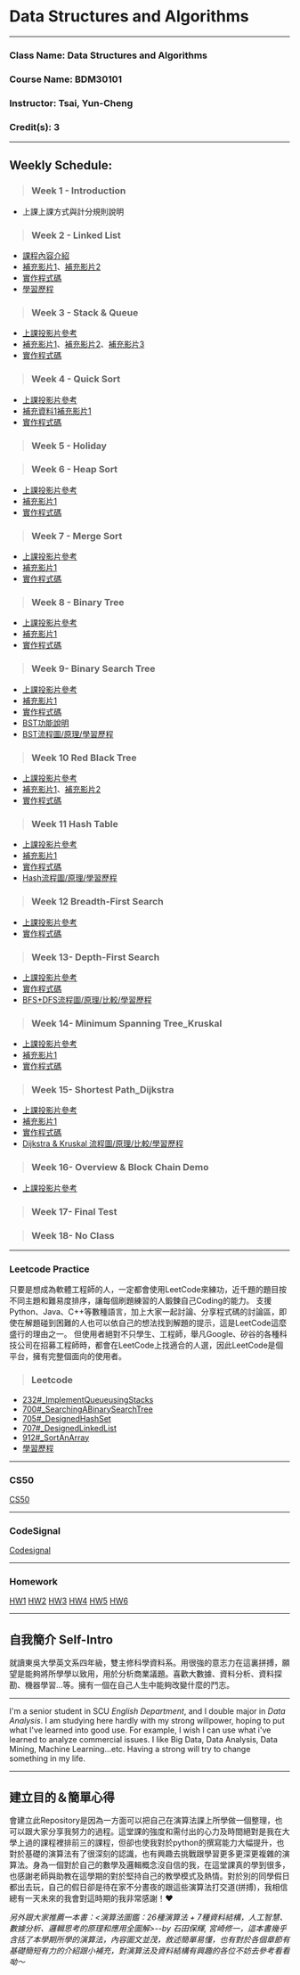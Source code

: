 # Data Structures and Algorithms
---
### Class Name: Data Structures and Algorithms
### Course Name: BDM30101
### Instructor: Tsai, Yun-Cheng
### Credit(s): 3
---
## Weekly Schedule:
> ### Week 1 - Introduction
   - 上課上課方式與計分規則說明
   
> ### Week 2 - Linked List
   - [課程內容介紹](http://isee.scu.edu.tw/mod/url/view.php?id=526056)
   - [補充影片1](https://www.youtube.com/watch?v=VlNSgo4xHWk)、[補充影片2](https://www.youtube.com/watch?v=WwfhLC16bis&feature=emb_title)
   - [實作程式碼](https://github.com/Tingyinlee/Algorithm/blob/master/Leetcode/707%23_DesignLinkedList_05121127.py)
   - [學習歷程](https://github.com/Tingyinlee/Algorithm/tree/master/Leetcode)
   
> ### Week 3 - Stack & Queue
   - [上課投影片參考](https://docs.google.com/presentation/d/e/2PACX-1vQ1hb79im0vqpApCttGnXAFRT8SqH9HQP0b_oyVRCV8SVyiHLkHJjidYGAfxkvq468QMumFIDdTeiB-/pub?start=false&loop=false&delayms=3000&slide=id.p)
   - [補充影片1](https://www.youtube.com/watch?v=BrVZZZkkGGI)、[補充影片2](https://www.youtube.com/watch?v=wjI1WNcIntg)、[補充影片3](https://www.youtube.com/watch?v=XuCbpw6Bj1U)
   - [實作程式碼]()

> ### Week 4 - Quick Sort
   - [上課投影片參考](https://docs.google.com/presentation/d/e/2PACX-1vSqz8sTxT4xyjgiz-htLvZd7FZ_5ZzgKf60pFEoNLU5S77JxrsGJ2vd15CdxlfLtT3g2aizHP-Ebk9b/pub?start=false&loop=false&delayms=3000&slide=id.p)
   - [補充資料1](https://github.com/Alex-CHUN-YU/SortingAlogorithm/wiki/QuickSort)[補充影片1](https://www.youtube.com/watch?v=0Ds3KqYeXzA)
   - [實作程式碼](https://github.com/Tingyinlee/Algorithm/blob/master/HW1/Quick_Sort_05121127.py)
   

> ### Week 5 - Holiday

> ### Week 6 - Heap Sort
   - [上課投影片參考](https://docs.google.com/presentation/d/e/2PACX-1vRAGwnUvg6BcXoML5u9f4gO6YKcz0vXf7bDnPho_S7mG5D0SBR78djt91RKUPMxqNfkVIcu3l5WCXPh/pub?start=false&loop=false&delayms=3000&slide=id.p)
   - [補充影片1](https://www.youtube.com/watch?v=MtQL_ll5KhQ)
   - [實作程式碼](https://github.com/Tingyinlee/Algorithm/blob/master/HW2/heap_sort_05121127.py)
   

> ### Week 7 - Merge Sort
   - [上課投影片參考](https://docs.google.com/presentation/d/e/2PACX-1vToxkEzc1H1RT5MI9G941KQFBC7GO_Efn95wTqXLEdr3LDBSNcQb-M46IOC-_RzZih6IBEwwy3rWQuE/pub?start=false&loop=false&delayms=3000&slide=id.p)
   - [補充影片1](https://www.youtube.com/watch?v=s8kQm8yhZ8U&feature=emb_title)
   - [實作程式碼](https://github.com/Tingyinlee/Algorithm/blob/master/HW2/merge_sort_05121127.py)

> ### Week 8 - Binary Tree
   - [上課投影片參考](https://docs.google.com/presentation/d/e/2PACX-1vSC3P8sGElP48mJTjqT309470SmTFBwJXWsU9hTX2hg5tVpiG4yC703qA7ibPep-Qakmm2Mw_F-ScZh/pub?start=false&loop=false&delayms=3000&slide=id.p)
   - [補充影片1](https://www.youtube.com/watch?v=ikPPdBDZnz4&feature=emb_title)
   - [實作程式碼]()
   
> ### Week 9- Binary Search Tree
   -  [上課投影片參考](https://docs.google.com/presentation/d/e/2PACX-1vQgUh73yvSdxAvMH50DHWJ5lsCX8-daMxtoltU9rYW7xCmqYz2A1wOv0Vcx_F9KO5ZUvZBv3IF1TjGi/pub?start=false&loop=false&delayms=3000&slide=id.p)
   - [補充影片1](https://www.youtube.com/watch?v=7vw2iIdqHlM)
   - [實作程式碼](https://github.com/Tingyinlee/Algorithm/blob/master/HW3/binary_search_tree_05121127.py)
   - [BST功能說明](https://github.com/Tingyinlee/Algorithm/blob/master/HW3/binary_search_tree功能說明.py)
   - [BST流程圖/原理/學習歷程](https://github.com/Tingyinlee/Algorithm/blob/master/HW3/BST%20流程圖_學習歷程_原理.py)

> ### Week 10 Red Black Tree
   -  [上課投影片參考](https://docs.google.com/presentation/d/e/2PACX-1vRxyJRARq0BNuGJq_o2cUHIXBWrRSZrAOyXOSt9qCTSjQtyp8XqFq3VuNn3gCt3sXenOZmWLqIjcyFs/pub?start=false&loop=false&delayms=3000&slide=id.p)
   - [補充影片1](https://www.youtube.com/watch?v=4WjwmHeKa1Q)、[補充影片2](https://www.youtube.com/watch?v=fP1taNiz7ZI&t=866s)
   - [實作程式碼]()

> ### Week 11 Hash Table
   - [上課投影片參考](https://docs.google.com/presentation/d/e/2PACX-1vT1HO9Nl475k2bR0l1x8_Tr4V5Wzx0BEqp9bpmHckvj8kTeJehhYVlOJUDVPhLQm6kjGCJ_sLMSBUw5/pub?start=false&loop=false&delayms=3000&slide=id.p)
   - [補充影片1](https://www.youtube.com/watch?v=aZVNWYSR_sY)
   - [實作程式碼](https://github.com/Tingyinlee/Algorithm/blob/master/HW4/hash_table_05121127.py)
   - [Hash流程圖/原理/學習歷程](https://github.com/Tingyinlee/Algorithm/blob/master/HW4/hash_table_流程圖.原理.學習歷程.md)

> ### Week 12 Breadth-First Search
   - [上課投影片參考](https://docs.google.com/presentation/d/e/2PACX-1vSYJYXUXvGAeTZ5fknxj_-EPm3zxgy4ITdImrXzy63Y-iZgs8uwVNmOaZlnx9fUNzsbo8kphvMTa0c4/pub?start=false&loop=false&delayms=3000&slide=id.p)
   - [實作程式碼](https://github.com/Tingyinlee/Algorithm/blob/master/HW5/BFS_05121127.py)

> ### Week 13- Depth-First Search
   - [上課投影片參考](https://docs.google.com/presentation/d/e/2PACX-1vTma_vOZyE70O23KWw4I4Y78aAaT5fJSTq7Mae912kCwka_u5ZMWPoo14D86-x-57kZPbb6hAGktSW4/pub?start=false&loop=false&delayms=3000&slide=id.p)
   - [實作程式碼](https://github.com/Tingyinlee/Algorithm/blob/master/HW5/BFS_05121127.py)
   - [BFS+DFS流程圖/原理/比較/學習歷程](https://github.com/Tingyinlee/Algorithm/blob/master/HW5/BFS_DFS流程圖&原理&比較&學習歷程.md)

> ### Week 14- Minimum Spanning Tree_Kruskal
   - [上課投影片參考](https://docs.google.com/presentation/d/e/2PACX-1vTorNDEyhYA4ZAt5jEqOmFs2cQiUAYvkTp-R0DOn9B3c1MuUecV-a1wNakFIrJxA6AoUFGzbl3OQBIJ/pub?start=false&loop=false&delayms=3000&slide=id.p)
   - [補充影片1](https://www.youtube.com/watch?v=wuU4DDEUu1w)
   - [實作程式碼](https://github.com/Tingyinlee/Algorithm/blob/master/HW6/Dijkstra_05121127.py)

> ### Week 15- Shortest Path_Dijkstra
   - [上課投影片參考](https://docs.google.com/presentation/d/e/2PACX-1vTgHO5AkHJS6iN6bnnBMMdHv6E4rabnrC0KwyTRfjad8Ab3IQjbnGvZuQOjDC9t7nKqeroiwcuasJrI/pub?start=false&loop=false&delayms=3000&slide=id.p)
   - [補充影片1](https://www.youtube.com/watch?v=0nVYi3o161A&feature=emb_title)
   - [實作程式碼](https://github.com/Tingyinlee/Algorithm/blob/master/HW6/Dijkstra_05121127.py)
   - [Dijkstra & Kruskal 流程圖/原理/比較/學習歷程](https://github.com/Tingyinlee/Algorithm/blob/master/HW6/Dijkstra_Kruskal流程圖%26原理%26程式碼學習歷程.md)

> ### Week 16- Overview & Block Chain Demo
   - [上課投影片參考](https://docs.google.com/presentation/d/e/2PACX-1vSkbZghFr5Y3VG3b-BKCZiLNHyhcMIxFmNDHn-tgWQqH4vaGjulKASn_ex_LLDJwxPIRCacGQnBRYrI/pub?start=false&loop=false&delayms=3000&slide=id.p)


> ### Week 17- Final Test


> ### Week 18- No Class


---
### Leetcode Practice
只要是想成為軟體工程師的人，一定都會使用LeetCode來練功，近千題的題目按不同主題和難易度排序，讓每個刷題練習的人鍛鍊自己Coding的能力。
支援Python、Java、C++等數種語言，加上大家一起討論、分享程式碼的討論區，即使在解題碰到困難的人也可以依自己的想法找到解題的提示，這是LeetCode這麼盛行的理由之一。
但使用者絕對不只學生、工程師，舉凡Google、矽谷的各種科技公司在招募工程師時，都會在LeetCode上找適合的人選，因此LeetCode是個平台，擁有完整個面向的使用者。

> ### Leetcode
- [232#_ImplementQueueusingStacks]()
- [700#_SearchingABinarySearchTree]()
- [705#_DesignedHashSet]()
- [707#_DesignedLinkedList](https://github.com/Tingyinlee/Algorithm/blob/master/Leetcode/707%23_DesignLinkedList_05121127.py)
- [912#_SortAnArray]()
- [學習歷程](https://github.com/Tingyinlee/Algorithm/tree/master/Leetcode)

---
### CS50

[CS50](https://github.com/Tingyinlee/Algorithm/blob/master/CS50/README.md)

---
### CodeSignal

[Codesignal](https://github.com/Tingyinlee/Algorithm/tree/master/Codesignal)

---
### Homework

[HW1](https://github.com/Tingyinlee/Algorithm/tree/master/HW1)
[HW2](https://github.com/Tingyinlee/Algorithm/tree/master/HW2)
[HW3](https://github.com/Tingyinlee/Algorithm/tree/master/HW3)
[HW4](https://github.com/Tingyinlee/Algorithm/tree/master/HW4)
[HW5](https://github.com/Tingyinlee/Algorithm/tree/master/HW5)
[HW6](https://github.com/Tingyinlee/Algorithm/tree/master/HW6)

---
## 自我簡介 Self-Intro 

就讀東吳大學英文系四年級，雙主修科學資料系。用很強的意志力在這裏拼搏，願望是能夠將所學學以致用，用於分析商業議題。喜歡大數據、資料分析、資料探勘、機器學習...等。擁有一個在自己人生中能夠改變什麼的鬥志。

---
I'm a senior student in SCU *English Department*, and I double major in *Data Analysis*. I am studying here hardly with my strong willpower, hoping to put what I've learned into good use. For example, I wish I can use what i've learned to analyze commercial issues. I like Big Data, Data Analysis, Data Mining, Machine Learning...etc. Having a strong will try to change something in my life.

---
## 建立目的＆簡單心得

會建立此Repository是因為一方面可以把自己在演算法課上所學做一個整理，也可以跟大家分享我努力的過程。這堂課的強度和需付出的心力及時間絕對是我在大學上過的課程裡排前三的課程，但卻也使我對於python的撰寫能力大幅提升，也對於基礎的演算法有了很深刻的認識，也有興趣去挑戰跟學習更多更深更複雜的演算法。身為一個對於自己的數學及邏輯概念沒自信的我，在這堂課真的學到很多，也感謝老師與助教在這學期的對於堅持自己的教學模式及熱情。對於別的同學假日都出去玩，自己的假日卻是待在家不分晝夜的跟這些演算法打交道(拼搏)，我相信總有一天未來的我會對這時期的我非常感謝！❤️

*另外跟大家推薦一本書：<演算法圖鑑：26種演算法 + 7種資料結構，人工智慧、數據分析、邏輯思考的原理和應用全圖解>--by  石田保輝, 宮崎修一，這本書幾乎含括了本學期所學的演算法，內容圖文並茂，敘述簡單易懂，也有對於各個章節有基礎簡短有力的介紹跟小補充，對演算法及資料結構有興趣的各位不妨去參考看看呦～*
